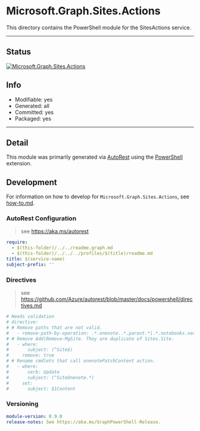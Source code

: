 <!-- region Generated -->
# Microsoft.Graph.Sites.Actions
This directory contains the PowerShell module for the SitesActions service.

---
## Status
[![Microsoft.Graph.Sites.Actions](https://img.shields.io/powershellgallery/v/Microsoft.Graph.Sites.Actions.svg?style=flat-square&label=Microsoft.Graph.Sites.Actions "Microsoft.Graph.Sites.Actions")](https://www.powershellgallery.com/packages/Microsoft.Graph.Sites.Actions/)

## Info
- Modifiable: yes
- Generated: all
- Committed: yes
- Packaged: yes

---
## Detail
This module was primarily generated via [AutoRest](https://github.com/Azure/autorest) using the [PowerShell](https://github.com/Azure/autorest.powershell) extension.

## Development
For information on how to develop for `Microsoft.Graph.Sites.Actions`, see [how-to.md](how-to.md).
<!-- endregion -->

### AutoRest Configuration

> see https://aka.ms/autorest

``` yaml
require:
  - $(this-folder)/../../readme.graph.md
  - $(this-folder)/../../../profiles/$(title)/readme.md
title: $(service-name)
subject-prefix: ''
```

### Directives

> see https://github.com/Azure/autorest/blob/master/docs/powershell/directives.md

``` yaml
# Needs validation
# directive:
# # Remove paths that are not valid.
#   - remove-path-by-operation: .*.onenote..*.parent.*|.*.notebooks.section.*|.*.sectionGroups.section.*|.*.sections.pages.*
# # Remove Add|Remove-MgSite. They are duplicate of Sites.Site.
#   - where:
#       subject: (^Site$)
#     remove: true
# # Rename cmdlets that call onenotePatchContent action.
#   - where:
#       verb: Update
#       subject: (^SiteOnenote.*)
#     set:
#       subject: $1Content
```

### Versioning

``` yaml
module-version: 0.9.0
release-notes: See https://aka.ms/GraphPowerShell-Release.
```
